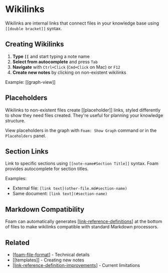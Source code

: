 # Wikilinks

Wikilinks are internal links that connect files in your knowledge base using `[[double bracket]]` syntax.

## Creating Wikilinks

1. **Type `[[`** and start typing a note name
2. **Select from autocomplete** and press `Tab`
3. **Navigate** with `Ctrl+Click` (`Cmd+Click` on Mac) or `F12`
4. **Create new notes** by clicking on non-existent wikilinks

Example: [[graph-view]]

## Placeholders

Wikilinks to non-existent files create [[placeholder]] links, styled differently to show they need files created. They're useful for planning your knowledge structure.

View placeholders in the graph with `Foam: Show Graph` command or in the `Placeholders` panel.

## Section Links

Link to specific sections using `[[note-name#Section Title]]` syntax. Foam provides autocomplete for section titles.

Examples:

- External file: `[link text](other-file.md#section-name)`
- Same document: `[link text](#section-name)`

## Markdown Compatibility

Foam can automatically generates [[link-reference-definitions]] at the bottom of files to make wikilinks compatible with standard Markdown processors.

## Related

- [[foam-file-format]] - Technical details
- [[templates]] - Creating new notes
- [[link-reference-definition-improvements]] - Current limitations

[//begin]: # 'Autogenerated link references for markdown compatibility'
[graph-visualization]: graph-visualization.md 'Graph Visualization'
[link-reference-definitions]: link-reference-definitions.md 'Link Reference Definitions'
[foam-file-format]: ../../dev/foam-file-format.md 'Foam File Format'
[note-templates]: note-templates.md 'Note Templates'
[link-reference-definition-improvements]: ../../dev/proposals/link-reference-definition-improvements.md 'Link Reference Definition Improvements'
[//end]: # 'Autogenerated link references'
